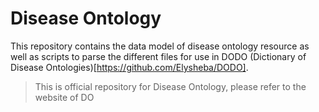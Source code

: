 # Disease Ontology

This repository contains the data model of disease ontology resource as well as scripts to parse the different files for use in DODO (Dictionary of Disease Ontologies)[https://github.com/Elysheba/DODO]. 

> This is official repository for Disease Ontology, please refer to the website of DO 